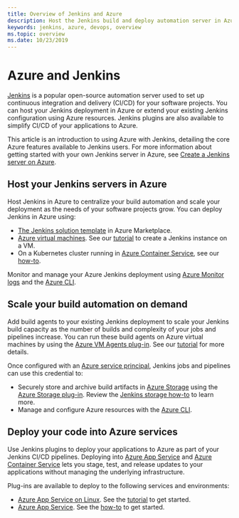```yaml
---
title: Overview of Jenkins and Azure
description: Host the Jenkins build and deploy automation server in Azure and use Azure compute and storage resources to extend your continuous integration and deployment (CI/CD) pipelines.
keywords: jenkins, azure, devops, overview
ms.topic: overview
ms.date: 10/23/2019
---
```


# Azure and Jenkins

[Jenkins](https://jenkins.io/) is a popular open-source automation server used to set up continuous integration and delivery (CI/CD) for your software projects. You can host your Jenkins deployment in Azure or extend your existing Jenkins configuration using Azure resources. Jenkins plugins are also available to simplify CI/CD of your applications to Azure.

This article is an introduction to using Azure with Jenkins, detailing the core Azure features available to Jenkins users. For more information about getting started with your own Jenkins server in Azure, see [Create a Jenkins server on Azure](configure-on-linux-vm.md).

## Host your Jenkins servers in Azure

Host Jenkins in Azure to centralize your build automation and scale your deployment as the needs of your software projects grow. You can deploy Jenkins in Azure using:
 
- [The Jenkins solution template](configure-on-linux-vm.md) in Azure Marketplace.
- [Azure virtual machines](/azure/virtual-machines/linux/overview). See our [tutorial](pipeline-with-github-and-docker.md) to create a Jenkins instance on a VM.
- On a Kubernetes cluster running in [Azure Container Service](/azure/container-service/kubernetes/container-service-kubernetes-walkthrough), see our [how-to](/azure/container-service/kubernetes/container-service-kubernetes-jenkins).

Monitor and manage your Azure Jenkins deployment using [Azure Monitor logs](/azure/log-analytics/log-analytics-overview) and the [Azure CLI](/cli/azure).

## Scale your build automation on demand

Add build agents to your existing Jenkins deployment to scale your Jenkins build capacity as the number of builds and complexity of your jobs and pipelines increase. You can run these build agents on Azure virtual machines by using the [Azure VM Agents plug-in](https://plugins.jenkins.io/azure-vm-agents). See our [tutorial](/azure/jenkins/jenkins-azure-vm-agents) for more details.

Once configured with an [Azure service principal](/azure/azure-resource-manager/resource-group-overview), Jenkins jobs and pipelines can use this credential to:

- Securely store and archive build artifacts in [Azure Storage](/azure/storage/common/storage-introduction) using the [Azure Storage plug-in](https://plugins.jenkins.io/windows-azure-storage). Review the [Jenkins storage how-to](azure-storage-blobs-as-build-artifact-repository.md) to learn more.
- Manage and configure Azure resources with the [Azure CLI](/azure/jenkins/deploy-to-azure-app-service-using-azure-cli).

## Deploy your code into Azure services

Use Jenkins plugins to deploy your applications to Azure as part of your Jenkins CI/CD pipelines. Deploying into [Azure App Service](/azure/app-service/) and [Azure Container Service](/azure/container-service/kubernetes/) lets you stage, test, and release updates to your applications without managing the underlying infrastructure.

 Plug-ins are available to deploy to the following services and environments:

- [Azure App Service on Linux](/azure/app-service/containers/app-service-linux-intro). See the [tutorial](deploy-from-github-to-azure-app-service.md) to get started.
- [Azure App Service](/azure/app-service/overview). See the [how-to](deploy-to-azure-app-service-using-plugin.md) to get started.